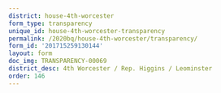 ```yaml
---
district: house-4th-worcester
form_type: transparency
unique_id: house-4th-worcester-transparency
permalink: /2020bq/house-4th-worcester/transparency/
form_id: '201715259130144'
layout: form
doc_img: TRANSPARENCY-00069
district_desc: 4th Worcester / Rep. Higgins / Leominster
order: 146
---
```

